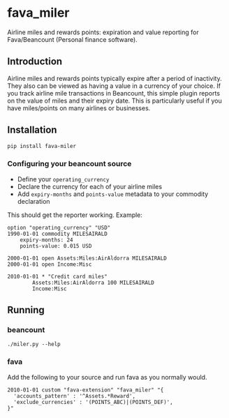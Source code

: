 # fava_miler
Airline miles and rewards points: expiration and value reporting for Fava/Beancount
(Personal finance software).

## Introduction
Airline miles and rewards points typically expire after a period of inactivity. They
also can be viewed as having a value in a currency of your choice. If you track airline
mile transactions in Beancount, this simple plugin reports on the value of miles and
their expiry date. This is particularly useful if you have miles/points on many airlines
or businesses.

## Installation
```bash
pip install fava-miler
```

### Configuring your beancount source
- Define your `operating_currency`
- Declare the currency for each of your airline miles
- Add `expiry-months` and `points-value` metadata to your commodity declaration

This should get the reporter working. Example:

```
option "operating_currency" "USD"
1990-01-01 commodity MILESAIRALD
    expiry-months: 24
    points-value: 0.015 USD

2000-01-01 open Assets:Miles:AirAldorra MILESAIRALD
2000-01-01 open Income:Misc

2010-01-01 * "Credit card miles"
        Assets:Miles:AirAldorra 100 MILESAIRALD
        Income:Misc
```

## Running

### beancount
```
./miler.py --help
```

### fava
Add the following to your source and run fava as you normally would.

```
2010-01-01 custom "fava-extension" "fava_miler" "{
  'accounts_pattern' : '^Assets.*Reward',
  'exclude_currencies' : '(POINTS_ABC)|(POINTS_DEF)',
}"
```
